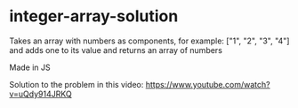 # integer-array-solution
Takes an array with numbers as components, for example: ["1", "2", "3", "4"] and adds one to its value and returns an array of numbers

Made in JS

Solution to the problem in this video: https://www.youtube.com/watch?v=uQdy914JRKQ
